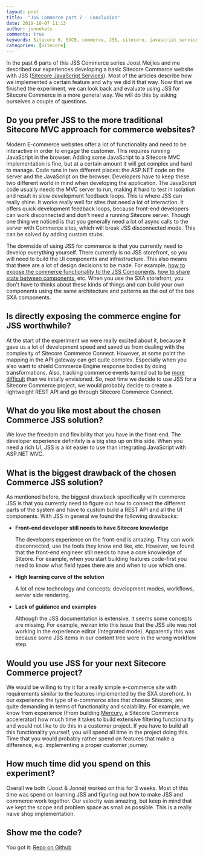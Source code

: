 ```yaml
---
layout: post
title:  "JSS Commerce part 7 - Conclusion"
date: 2019-10-07 11:13
author: jonnekats
comments: true
keywords: Sitecore 9, SXC9, commerce, JSS, sitecore, javascript services
categories: [Sitecore]
---
```

In the past 6 parts of this JSS Commerce series Joost Meijles and me described our experiences developing a basic Sitecore Commerce website with JSS ([Sitecore JavaScript Services](https://jss.sitecore.com)). Most of the articles describe how we implemented a certain feature and why we did it that way. Now that we finished the experiment, we can look back and evaluate using JSS for Sitecore Commerce in a more general way. We will do this by asking ourselves a couple of questions.

## Do you prefer JSS to the more traditional Sitecore MVC approach for commerce websites?
Modern E-commerce websites offer a lot of functionality and need to be interactive in order to engage the customer. This requires running JavaScript in the browser. Adding some JavaScript to a Sitecore MVC implementation is fine, but at a certain amount it will get complex and hard to manage. Code runs in two different places: the ASP.NET code on the server and the JavaScript on the browser. Developers have to keep these two different world in mind when developing the application. The JavaScript code usually needs the MVC server to run, making it hard to test in isolation and result in slow development feedback loops. This is where JSS can really shine. It works really well for sites that need a lot of interaction. It offers quick development feedback loops, because front-end developers can work disconnected and don't need a running Sitecore server. Though one thing we noticed is that you generally need a lot of async calls to the server with Commerce sites, which will break JSS disconnected mode. This can be solved by adding custom stubs. 

The downside of using JSS for commerce is that you currently need to develop everything yourself. There currently is no JSS storefront, so you will need to build the UI components and infrastructure. This also means that there are a lot of design decisions to be made. For example, [how to expose the commerce functionality to the JSS Components](http://jonnekats.nl/2019/exposing-the-commerce-engine/), [how to share state between components](https://joost.meijles.com/jss_cart_actions/), etc. When you use the SXA storefront, you don't have to thinks about these kinds of things and can build your own components using the same architecture and patterns as the out of the box SXA components. 

## Is directly exposing the commerce engine for JSS worthwhile?
At the start of the experiment we were really excited about it, because it gave us a lot of development speed and saved us from dealing with the complexity of Sitecore Commerce Connect. However, at some point the mapping in the API gateway can get quite complex. Especially when you also want to shield Commerce Engine response bodies by doing transformations. Also, tracking commerce events turned out to be [more difficult](https://joost.meijles.com/jss_tracking_commerce/) than we initally envisioned. So, next time we decide to use JSS for a Sitecore Commerce project, we would probably decide to create a lightweight REST API and go through Sitecore Commerce Connect. 

## What do you like most about the chosen Commerce JSS solution?
We love the freedom and flexibility that you have in the front-end. The developer experience definitely is a big step up on this side. When you need a rich UI, JSS is a lot easier to use than integrating JavaScript with ASP.NET MVC. 

## What is the biggest drawback of the chosen Commerce JSS solution?
As mentioned before, the biggest drawback specifically with commerce JSS is that you currently need to figure out how to connect the different parts of the system and have to custom build a REST API and all the UI components. 
With JSS in general we found the following drawbacks: 
- **Front-end developer still needs to have Sitecore knowledge**

   The developers experience on the front-end is amazing. They can work disconnected, use the tools they know and like, etc. However, we found that the front-end engineer still needs to have a core knowledge of Siteore. For example, when you start building features code-first you need to know what field types there are and when to use which one. 
- **High learning curve of the solution**

   A lot of new technology and concepts: development modes, workflows, server side rendering. 
- **Lack of guidance and examples**

   Although the JSS documentation is extensive, it seems some concepts are missing. For example, we ran into this issue that the JSS site was not working in the experience editor (Integrated mode). Apparently this was because some JSS items in our content tree were in the wrong workflow step.

## Would you use JSS for your next Sitecore Commerce project?
We would be willing to try it for a really simple e-commerce site with requirements similar to the features implemented by the SXA storefront. In our experience the type of e-commerce sites that choose Sitecore, are quite demanding in terms of functionality and scalability. For example, we know from experience (From building [Mercury](https://mercury-ecommerce.com/), a Sitecore Commerce accelerator) how much time it takes to build extensive filtering functionality and would not like to do this in a customer project. If you have to build all this functionality yourself, you will spend all time in the project doing this. Time that you would probably rather spend on features that make a difference, e.g. implementing a proper customer journey. 

## How much time did you spend on this experiment?
Overall we both (Joost & Jonne) worked on this for 3 weeks. Most of this time was spend on learning JSS and figuring out how to make JSS and commerce work together. Our velocity was amazing, but keep in mind that we kept the scope and problem space as small as possible. This is a really naive shop implementation.

## Show me the code?
You got it: [Repo on Github](https://github.com/avivasolutionsnl/jss-commerce)